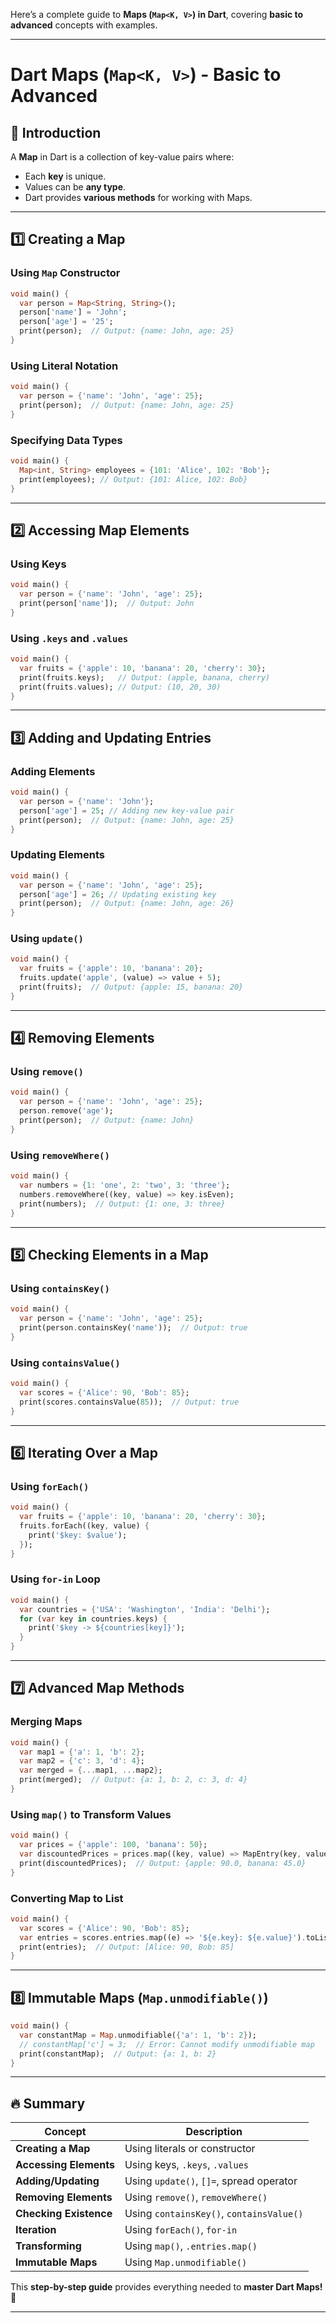 Here’s a complete guide to **Maps (`Map<K, V>`) in Dart**, covering **basic to advanced** concepts with examples.

---

# Dart Maps (`Map<K, V>`) - Basic to Advanced

## **📌 Introduction**
A **Map** in Dart is a collection of key-value pairs where:
- Each **key** is unique.
- Values can be **any type**.
- Dart provides **various methods** for working with Maps.

---

## **1️⃣ Creating a Map**

### **Using `Map` Constructor**
```dart
void main() {
  var person = Map<String, String>();
  person['name'] = 'John';
  person['age'] = '25';
  print(person);  // Output: {name: John, age: 25}
}
```

### **Using Literal Notation**
```dart
void main() {
  var person = {'name': 'John', 'age': 25};
  print(person);  // Output: {name: John, age: 25}
}
```

### **Specifying Data Types**
```dart
void main() {
  Map<int, String> employees = {101: 'Alice', 102: 'Bob'};
  print(employees); // Output: {101: Alice, 102: Bob}
}
```

---

## **2️⃣ Accessing Map Elements**

### **Using Keys**
```dart
void main() {
  var person = {'name': 'John', 'age': 25};
  print(person['name']);  // Output: John
}
```

### **Using `.keys` and `.values`**
```dart
void main() {
  var fruits = {'apple': 10, 'banana': 20, 'cherry': 30};
  print(fruits.keys);   // Output: (apple, banana, cherry)
  print(fruits.values); // Output: (10, 20, 30)
}
```

---

## **3️⃣ Adding and Updating Entries**

### **Adding Elements**
```dart
void main() {
  var person = {'name': 'John'};
  person['age'] = 25; // Adding new key-value pair
  print(person);  // Output: {name: John, age: 25}
}
```

### **Updating Elements**
```dart
void main() {
  var person = {'name': 'John', 'age': 25};
  person['age'] = 26; // Updating existing key
  print(person);  // Output: {name: John, age: 26}
}
```

### **Using `update()`**
```dart
void main() {
  var fruits = {'apple': 10, 'banana': 20};
  fruits.update('apple', (value) => value + 5);  
  print(fruits);  // Output: {apple: 15, banana: 20}
}
```

---

## **4️⃣ Removing Elements**

### **Using `remove()`**
```dart
void main() {
  var person = {'name': 'John', 'age': 25};
  person.remove('age');
  print(person);  // Output: {name: John}
}
```

### **Using `removeWhere()`**
```dart
void main() {
  var numbers = {1: 'one', 2: 'two', 3: 'three'};
  numbers.removeWhere((key, value) => key.isEven);
  print(numbers);  // Output: {1: one, 3: three}
}
```

---

## **5️⃣ Checking Elements in a Map**

### **Using `containsKey()`**
```dart
void main() {
  var person = {'name': 'John', 'age': 25};
  print(person.containsKey('name'));  // Output: true
}
```

### **Using `containsValue()`**
```dart
void main() {
  var scores = {'Alice': 90, 'Bob': 85};
  print(scores.containsValue(85));  // Output: true
}
```

---

## **6️⃣ Iterating Over a Map**

### **Using `forEach()`**
```dart
void main() {
  var fruits = {'apple': 10, 'banana': 20, 'cherry': 30};
  fruits.forEach((key, value) {
    print('$key: $value');
  });
}
```

### **Using `for-in` Loop**
```dart
void main() {
  var countries = {'USA': 'Washington', 'India': 'Delhi'};
  for (var key in countries.keys) {
    print('$key -> ${countries[key]}');
  }
}
```

---

## **7️⃣ Advanced Map Methods**

### **Merging Maps**
```dart
void main() {
  var map1 = {'a': 1, 'b': 2};
  var map2 = {'c': 3, 'd': 4};
  var merged = {...map1, ...map2};
  print(merged);  // Output: {a: 1, b: 2, c: 3, d: 4}
}
```

### **Using `map()` to Transform Values**
```dart
void main() {
  var prices = {'apple': 100, 'banana': 50};
  var discountedPrices = prices.map((key, value) => MapEntry(key, value * 0.9));
  print(discountedPrices);  // Output: {apple: 90.0, banana: 45.0}
}
```

### **Converting Map to List**
```dart
void main() {
  var scores = {'Alice': 90, 'Bob': 85};
  var entries = scores.entries.map((e) => '${e.key}: ${e.value}').toList();
  print(entries);  // Output: [Alice: 90, Bob: 85]
}
```

---

## **8️⃣ Immutable Maps (`Map.unmodifiable()`)**
```dart
void main() {
  var constantMap = Map.unmodifiable({'a': 1, 'b': 2});
  // constantMap['c'] = 3;  // Error: Cannot modify unmodifiable map
  print(constantMap);  // Output: {a: 1, b: 2}
}
```

---

## **🔥 Summary**

| Concept                 | Description                                             |
|-------------------------|---------------------------------------------------------|
| **Creating a Map**      | Using literals or constructor                           |
| **Accessing Elements**  | Using keys, `.keys`, `.values`                          |
| **Adding/Updating**     | Using `update()`, `[]=`, spread operator                |
| **Removing Elements**   | Using `remove()`, `removeWhere()`                       |
| **Checking Existence**  | Using `containsKey()`, `containsValue()`                |
| **Iteration**           | Using `forEach()`, `for-in`                             |
| **Transforming**        | Using `map()`, `.entries.map()`                         |
| **Immutable Maps**      | Using `Map.unmodifiable()`                              |

This **step-by-step guide** provides everything needed to **master Dart Maps!** 🚀

---

